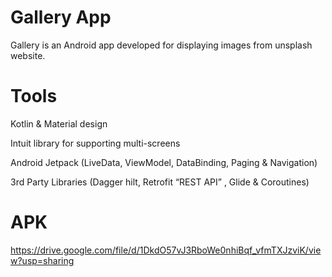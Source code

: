 # Gallery App
Gallery is an Android app developed for displaying images from unsplash website.

# Tools

Kotlin & Material design

Intuit library for supporting multi-screens

Android Jetpack (LiveData, ViewModel, DataBinding, Paging & Navigation)
 
3rd Party Libraries (Dagger hilt, Retrofit “REST API” , Glide & Coroutines)

# APK

https://drive.google.com/file/d/1DkdO57vJ3RboWe0nhiBqf_vfmTXJzviK/view?usp=sharing
